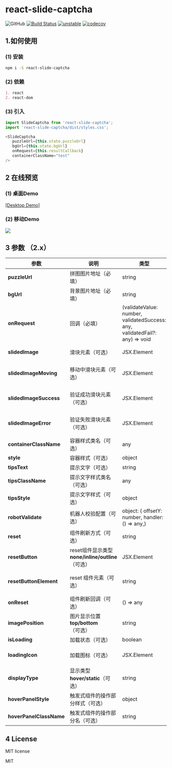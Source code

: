 # react-slide-captcha

![GitHub](https://img.shields.io/github/license/Roxyhuang/react-slide-captcha.svg)
[![Build Status](https://travis-ci.org/boennemann/badges.svg?branch=master)](https://travis-ci.org/boennemann/badges)
[![unstable](http://badges.github.io/stability-badges/dist/unstable.svg)](http://github.com/badges/stability-badges)
[![codecov](https://codecov.io/gh/Roxyhuang/react-slide-captcha/branch/master/graph/badge.svg)](https://codecov.io/gh/Roxyhuang/react-slide-captcha)
## 1.如何使用

### (1) 安装

```bash
npm i -S react-slide-captcha
```

### (2) 依赖

```markdown
1. react 
2. react-dom
```

### (3) 引入

```javascript
import SlideCaptcha from 'react-slide-captcha';
import 'react-slide-captcha/dist/styles.css';

<SlideCaptcha
   puzzleUrl={this.state.puzzleUrl}
   bgUrl={this.state.bgUrl}
   onRequest={this.resultCallback}
   containerClassName="test"
/>
```

## 2 在线预览

### (1) 桌面Demo

[\[Desktop Demo\]](https://roxyhuang.github.io/react-slide-captcha.github.io/preview/index.html)

### (2) 移动Demo

![](https://raw.githubusercontent.com/Roxyhuang/react-slide-captcha/master/src/assets/img/qrcode.png)

## 3 参数 （2.x）


| 参数 | 说明 | 类型 | 默认值|
| ------ | ------ | ------ |----------|
| **puzzleUrl** | 拼图图片地址（必填） | string | - |
| **bgUrl** | 背景图片地址（必填） | string | - |
| **onRequest** | 回调（必填）  | (validateValue: number, validatedSuccess: any, validatedFail?: any) => void| - |
| **slidedImage** | 滑块元素（可选）  | JSX.Element |  '默认滑块元素' 
| **slidedImageMoving** | 移动中滑块元素（可选）  | JSX.Element | '默认移动中滑块元素' |
| **slidedImageSuccess** | 验证成功滑块元素（可选） | JSX.Element | '默认成功滑块元素' 
| **slidedImageError** | 验证失败滑块元素（可选） | JSX.Element | '默认失败滑块元素' 
| **containerClassName** | 容器样式类名（可选） | any | -|
| **style**| 容器样式（可选） | object | - |
| **tipsText**| 提示文字（可选） | string | - |
| **tipsClassName** | 提示文字样式类名（可选） | any | -|
| **tipsStyle**| 提示文字样式（可选） | object | - |
| **robotValidate**| 机器人校验配置（可选） | object: {  offsetY: number, handler: () => any,} | - |
| **reset**| 组件刷新方式（可选） | string | auto |
| **resetButton**| reset组件显示类型 **none/inline/outline**（可选） | JSX.Element | 'auto' |
| **resetButtonElement**| reset 组件元素（可选） | string | '默认重置按钮元素' |
| **onReset**| 组件刷新回调（可选） | () => any | - |
| **imagePosition**| 图片显示位置 **top/bottom** （可选） | string | 'bottom' |
| **isLoading**| 加载状态（可选） | boolean | false |
| **loadingIcon**| 加载图标（可选） | JSX.Element | defalut loading svg |
| **displayType**| 显示类型 **hover/static**（可选） | string | 'hover' |
| **hoverPanelStyle**| 触发式组件的操作部分样式（可选） | object | - |
| **hoverPanelClassName**| 触发式组件的操作部分名（可选） | string| - |

## 4 License

MIT license

MIT

